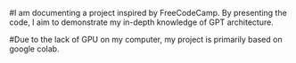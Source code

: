 #I am documenting a project inspired by FreeCodeCamp. By presenting the code, I aim to demonstrate my in-depth knowledge of GPT architecture.

#Due to the lack of GPU on my computer, my project is primarily based on google colab.
